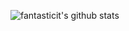 ![fantasticit's github stats](https://github-readme-stats.vercel.app/api?username=fantasticit&show_icons=true&theme=radical)
